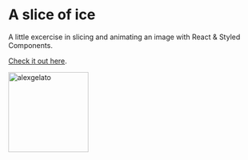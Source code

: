 # A slice of ice

A little excercise in slicing and animating an image with React & Styled Components.

[Check it out here](https://alexgelato.netlify.app).

<img width="160" alt="alexgelato" src="https://user-images.githubusercontent.com/72527002/133254728-67bd25fa-e9f2-4f4b-a039-3d430811019d.png">
